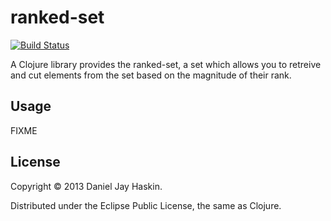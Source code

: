 # ranked-set

[![Build Status](https://travis-ci.org/djhaskin987/ranked-set.png)](https://travis-ci.org/djhaskin987/ranked-set)


A Clojure library provides the ranked-set, a set which allows you to retreive
and cut elements from the set based on the magnitude of their rank.


## Usage

FIXME

## License

Copyright © 2013 Daniel Jay Haskin.

Distributed under the Eclipse Public License, the same as Clojure.
